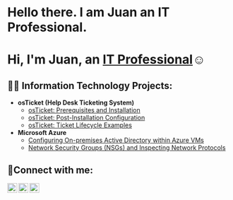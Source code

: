 # Hello there. I am Juan an IT Professional.
<h1>Hi, I'm Juan, an <a href="https://linkedin.com/in/Juan-lira-negrete-712029340">IT Professional</a>☺</h1>

<h2>👨‍💻 Information Technology Projects:</h2>

- <b>osTicket (Help Desk Ticketing System)</b>
  - [osTicket: Prerequisites and Installation](https://github.com/pinkidinkidu/osticket-prereqs)
  - [osTicket: Post-Installation Configuration](https://github.com/juan/post-install-config)
  - [osTicket: Ticket Lifecycle Examples](https://github.com/juan/ticket-lifecycle)
- <b>Microsoft Azure</b>
  - [Configuring On-premises Active Directory within Azure VMs](https://github.com/juan/configure-ad)
  - [Network Security Groups (NSGs) and Inspecting Network Protocols](https://github.com/juan/azure-network-protocols)

<h2>🤳Connect with me:</h2>

[<img align="left" alt="Josh | Twitter" width="22px" src="https://cdn.jsdelivr.net/npm/simple-icons@v3/icons/twitter.svg" />][twitter]
[<img align="left" alt="Josh | LinkedIn" width="22px" src="https://cdn.jsdelivr.net/npm/simple-icons@v3/icons/linkedin.svg" />][linkedin]
[<img align="left" alt="Josh | Instagram" width="22px" src="https://cdn.jsdelivr.net/npm/simple-icons@v3/icons/instagram.svg" />][instagram]

[twitter]: https://twitter.com/Josh
[instagram]: https://www.instagram.com/Josh
[linkedin]: https://linkedin.com/in/Josh
